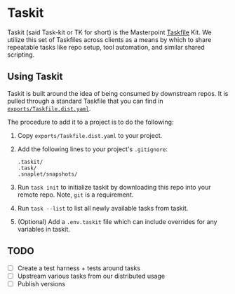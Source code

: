 # Taskit

Taskit (said Task-kit or TK for short) is the Masterpoint [Taskfile](https://taskfile.dev/) Kit. We utilize this set of Taskfiles across clients as a means by which to share repeatable tasks like repo setup, tool automation, and similar shared scripting.

## Using Taskit

Taskit is built around the idea of being consumed by downstream repos. It is pulled through a standard Taskfile that you can find in [`exports/Taskfile.dist.yaml`](./exports/Taskfile.dist.yaml).

The procedure to add it to a project is to do the following:

1. Copy `exports/Taskfile.dist.yaml` to your project.
2. Add the following lines to your project's `.gitignore`:

   ```gitignore
   .taskit/
   .task/
   .snaplet/snapshots/
   ```

3. Run `task init` to initialize taskit by downloading this repo into your remote repo. Note, `git` is a requirement.
4. Run `task --list` to list all newly available tasks from taskit.
5. (Optional) Add a `.env.taskit` file which can include overrides for any variables in taskit.

## TODO

- [ ] Create a test harness + tests around tasks
- [ ] Upstream various tasks from our distributed usage
- [ ] Publish versions
